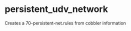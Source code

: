 persistent_udv_network
======================

Creates a 70-persistent-net.rules from cobbler information
